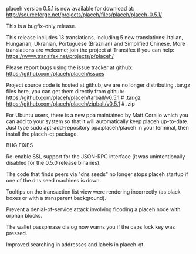 placeh version 0.5.1 is now available for download at:
http://sourceforge.net/projects/placeh/files/placeh/placeh-0.5.1/

This is a bugfix-only release.

This release includes 13 translations, including 5 new translations:
Italian, Hungarian, Ukranian, Portuguese (Brazilian) and Simplified Chinese.
More translations are welcome; join the project at Transifex if you can help:
https://www.transifex.net/projects/p/placeh/

Please report bugs using the issue tracker at github:
https://github.com/placeh/placeh/issues

Project source code is hosted at github; we are no longer
distributing .tar.gz files here, you can get them
directly from github:
https://github.com/placeh/placeh/tarball/v0.5.1  # .tar.gz
https://github.com/placeh/placeh/zipball/v0.5.1  # .zip

For Ubuntu users, there is a new ppa maintained by Matt Corallo which
you can add to your system so that it will automatically keep
placeh up-to-date.  Just type
sudo apt-add-repository ppa:placeh/placeh
in your terminal, then install the placeh-qt package.


BUG FIXES

Re-enable SSL support for the JSON-RPC interface (it was unintentionally
disabled for the 0.5.0 release binaries).

The code that finds peers via "dns seeds" no longer stops placeh startup
if one of the dns seed machines is down.

Tooltips on the transaction list view were rendering incorrectly (as black boxes
or with a transparent background).

Prevent a denial-of-service attack involving flooding a placeh node with
orphan blocks.

The wallet passphrase dialog now warns you if the caps lock key was pressed.

Improved searching in addresses and labels in placeh-qt.
